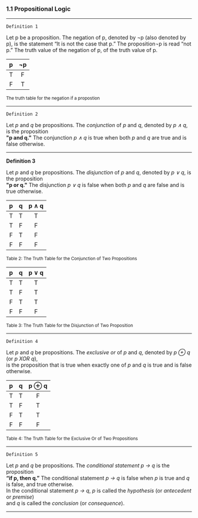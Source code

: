 ### 1.1 Propositional Logic

---
`Definition 1`

Let p be a proposition. The negation of p, denoted by ¬p (also denoted by p), is the statement
“It is not the case that p.”
The proposition¬p is read “not p.” The truth value of the negation of p,
of the truth value of p.

|p|¬p |
|:---:|:---:|
|T|F|
|F|T|

<sub>The truth table for the negation if a propostion</sub>

---

`Definition 2`

Let *p* and *q* be propositions. The *conjunction* of *p* and *q*, denoted by *p ∧ q*, is the proposition  
**"p and q."** The conjunction *p ∧ q* is true when both *p* and *q* are true and is false otherwise.

---

**Definition 3**

Let *p* and *q* be propositions. The *disjunction* of *p* and *q*, denoted by *p ∨ q*, is the proposition  
**"p or q."** The disjunction *p ∨ q* is false when both *p* and *q* are false and is true otherwise.

| p | q | p ∧ q |
|:---:|:---:|:--------:|
| T | T | T      |
| T | F | F      |
| F | T | F      |
| F | F | F      |

<sub>Table 2: The Truth Table for the Conjunction of Two Propositions</sub>

| p | q | p ∨ q |
|:---:|:---:|:-------:|
| T | T | T      |
| T | F | T      |
| F | T | T      |
| F | F | F      |

<sub>Table 3: The Truth Table for the Disjunction of Two Proposition</sub>

---

`Definition 4`

Let *p* and *q* be propositions. The *exclusive or* of *p* and *q*, denoted by *p ⊕ q* (or *p XOR q*),  
is the proposition that is true when exactly one of *p* and *q* is true and is false otherwise.

| p | q | p ⊕ q |
|:---:|:---:|:--------:|
| T | T | F      |
| T | F | T      |
| F | T | T      |
| F | F | F      |

<sub>Table 4: The Truth Table for the Exclusive Or of Two Propositions</sub>

---

`Definition 5`

Let *p* and *q* be propositions. The *conditional statement* *p → q* is the proposition  
**“if p, then q.”** The conditional statement *p → q* is false when *p* is true and *q* is false, and true otherwise.  
In the conditional statement *p → q*, *p* is called the *hypothesis* (or *antecedent* or *premise*)  
and *q* is called the *conclusion* (or *consequence*).

---
